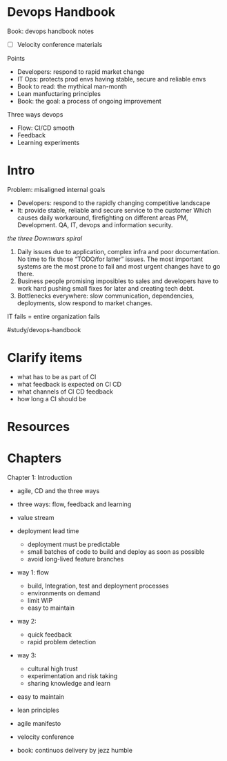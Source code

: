 # Devops Handbook

Book: devops handbook notes

- [ ] Velocity conference materials

Points
- Developers: respond to rapid market change
- IT Ops: protects prod envs having stable, secure and reliable envs
- Book to read: the mythical man-month
- Lean manfuctaring principles
- Book: the goal: a process of ongoing improvement

Three ways devops
- Flow: CI/CD smooth
- Feedback
- Learning experiments


# Intro

Problem: misaligned internal goals
* Developers: respond to the rapidly changing competitive landscape
* It: provide stable, reliable and secure service to the customer
Which causes daily workaround, firefighting on different areas PM, Development. QA, IT, devops and information security.

*the three Downwars spiral*
1. Daily issues due to application, complex infra and poor documentation. No time to fix those “TODO/for latter” issues. The most important systems are the most prone to fail and most urgent changes have to go there.
2. Business people promising imposibles to sales and developers have to work hard pushing small fixes for later and creating tech debt.
3. Bottlenecks everywhere: slow communication, dependencies, deployments, slow respond to market changes. 

IT fails = entire organization fails

#study/devops-handbook














# Clarify items
- what has to be as part of CI
- what feedback is expected on CI CD
- what channels of CI CD feedback
- how long a CI should be

# Resources

# Chapters

Chapter 1: Introduction
- agile, CD and the three ways 
- three ways: flow, feedback and learning
- value stream
- deployment lead time
  - deployment must be predictable
  - small batches of code to build and deploy as soon as possible
  - avoid long-lived feature branches
- way 1: flow
  - build, Integration, test and deployment processes
  - environments on demand
  - limit WIP
  - easy to maintain
- way 2: 
  - quick feedback
  - rapid problem detection
- way 3:
  - cultural high trust
  - experimentation and risk taking
  - sharing knowledge and learn 
- easy to maintain

- lean principles
- agile manifesto
- velocity conference
- book: continuos delivery by jezz humble
